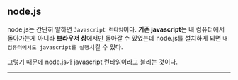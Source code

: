 ## node.js

node.js는 간단히 말하면 `Javascript 런타임`이다. **기존 javascript**는 내 컴퓨터에서 돌아가는게 아니라 **브라우저 상**에서만 돌아갈 수 있었는데 node.js를 설치하게 되면 `내 컴퓨터에서도 javascript를 실행`시킬 수 있다.

그렇기 때문에 node.js가 javascript 런타임이라고 불리는 것이다.

---